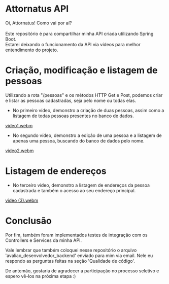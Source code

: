 # Attornatus API

Oi, Attornatus! Como vai por aí? </br> </br>
Este repositório é para compartilhar minha API criada utilizando Spring Boot. </br>
Estarei deixando o funcionamento da API via vídeos para melhor entendimento do projeto.

# Criação, modificação e listagem de pessoas

Utilizando a rota "/pessoas" e os métodos HTTP Get e Post, podemos criar e listar as pessoas cadastradas, seja pelo nome ou todas elas. </br>

* No primeiro vídeo, demonstro a criação de duas pessoas, assim como a listagem de todas pessoas presentes no banco de dados. </br>

[video1.webm](https://user-images.githubusercontent.com/43181684/217951776-fa306567-616e-41ac-9313-24111504cb18.webm)

* No segundo vídeo, demonstro a edição de uma pessoa e a listagem de apenas uma pessoa, buscando do banco de dados pelo nome. </br>

[video2.webm](https://user-images.githubusercontent.com/43181684/217952272-88096496-2f31-4c6c-adb9-44cf056b13db.webm)

# Listagem de endereços

* No terceiro vídeo, demonstro a listagem de endereços da pessoa cadastrada e também o acesso ao seu endereço principal.

[video (3).webm](https://user-images.githubusercontent.com/43181684/217971604-77cff1c0-36b7-48d4-b1aa-9b9b1d5c7fca.webm)

# Conclusão
Por fim, também foram implementados testes de integração com os Controllers e Services da minha API. </br>

Vale lembrar que também coloquei nesse repositório o arquivo 'avaliao_desenvolvedor_backend' enviado para mim via email. Nele eu respondo as perguntas feitas na seção 'Qualidade de código'. </br>

De antemão, gostaria de agradecer a participação no processo seletivo e espero vê-los na próxima etapa :) 


